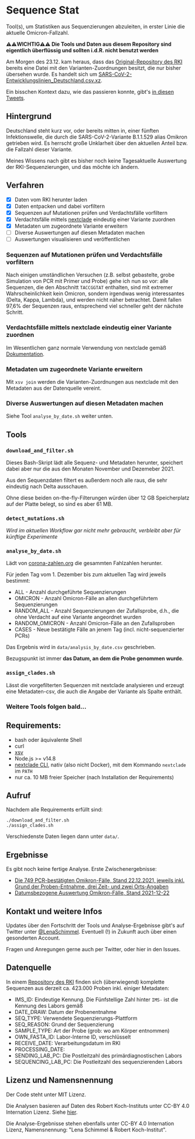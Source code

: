 # Sequence Stat
Tool(s), um Statistiken aus Sequenzierungen abzuleiten, in erster Linie die aktuelle Omicron-Fallzahl.

**⚠️⚠️WICHTIG⚠️⚠️ Die Tools und Daten aus diesem Repository sind eigentlich überflüssig und sollten i.d.R. nicht benutzt werden**

Am Morgen des 23.12. kam heraus, dass das [Original-Repository des RKI](https://github.com/robert-koch-institut/SARS-CoV-2-Sequenzdaten_aus_Deutschland) bereits eine Datei mit den Varianten-Zuordnungen besitzt, die nur bisher übersehen wurde. Es handelt sich um [SARS-CoV-2-Entwicklungslinien_Deutschland.csv.xz](https://github.com/robert-koch-institut/SARS-CoV-2-Sequenzdaten_aus_Deutschland/blob/master/SARS-CoV-2-Entwicklungslinien_Deutschland.csv.xz).

Ein bisschen Kontext dazu, wie das passieren konnte, gibt's [in diesen Tweets](https://twitter.com/LenaSchimmel/status/1473924350852177921).

## Hintergrund
Deutschland steht kurz vor, oder bereits mitten in, einer fünften Infektionswelle, die durch die SARS-CoV-2-Variante B.1.1.529 alias Omikron getrieben wird. Es herrscht große Unklarheit über den aktuellen Anteil bzw. die Fallzahl dieser Variante.

Meines Wissens nach gibt es bisher noch keine Tagesaktuelle Auswertung der RKI-Sequenzierungen, und das möchte ich ändern.

## Verfahren
 * [x] Daten vom RKI herunter laden
 * [x] Daten entpacken und dabei vorfiltern
 * [x] Sequenzen auf Mutationen prüfen und Verdachtsfälle vorfiltern
 * [x] Verdachtsfälle mittels [nextclade](https://docs.nextstrain.org/projects/nextclade/en/stable/index.html) eindeutig einer Variante zuordnen
 * [x] Metadaten um zugeordnete Variante erweitern 
 * [ ] Diverse Auswertungen auf diesen Metadaten machen
 * [ ] Auswertungen visualisieren und veröffentlichen

### Sequenzen auf Mutationen prüfen und Verdachtsfälle vorfiltern
Nach einigen umständlichen Versuchen (z.B. selbst gebastelte, grobe Simulation von PCR mit Primer und Probe) gehe ich nun so vor: alle Sequenzen, die den Abschnitt `TACCGGTAT` enthalten, sind mit extremer Wahrscheinlichkeit kein Omicron, sondern irgendwas wenig interessantes (Delta, Kappa, Lambda), und werden nicht näher betrachtet. Damit fallen 97,6% der Sequenzen raus, entsprechend viel schneller geht der nächste Schritt.
### Verdachtsfälle mittels nextclade eindeutig einer Variante zuordnen
Im Wesentlichen ganz normale Verwendung von nextclade gemäß [Dokumentation](https://docs.nextstrain.org/projects/nextclade/en/stable/user/nextclade-cli.html).

### Metadaten um zugeordnete Variante erweitern
Mit `xsv join` werden die Varianten-Zuordnungen aus nextclade mit den Metadaten aus der Datenquelle vereint.

### Diverse Auswertungen auf diesen Metadaten machen
Siehe Tool `analyse_by_date.sh` weiter unten.
## Tools
### `download_and_filter.sh`
Dieses Bash-Skript lädt alle Sequenz- und Metadaten herunter, speichert dabei aber nur die aus den Monaten November und Dezemeber 2021.

Aus den Sequenzdaten filtert es außerdem noch alle raus, die sehr eindeutig nach Delta ausschauen.

Ohne diese beiden on-the-fly-Filterungen würden über 12 GB Speicherplatz auf der Platte belegt, so sind es aber 61 MB.
### `detect_mutations.sh`
*Wird im aktuellen Workflow gar nicht mehr gebraucht, verbleibt aber für künftige Experimente*

### `analyse_by_date.sh`
Lädt von [corona-zahlen.org](https://api.corona-zahlen.org/) die gesammten Fahlzahlen herunter.

Für jeden Tag vom 1. Dezember bis zum aktuellen Tag wird jeweils bestimmt:
 * ALL - Anzahl durchgeführte Sequenzierungen
 * OMICRON - Anzahl Omicron-Fälle an allen durchgeführtem Sequenzierungen
 * RANDOM_ALL - Anzahl Sequenzierungen der Zufallsprobe, d.h., die ohne Verdacht auf eine Variante angeordnet wurden
 * RANDOM_OMICRON - Anzahl Omicron-Fälle an den Zufallsproben
 * CASES - Neue bestätigte Fälle an jenem Tag (incl. nicht-sequenzierter PCRs)

Das Ergebnis wird in `data/analysis_by_date.csv` geschrieben.

Bezugspunkt ist immer **das Datum, an dem die Probe genommen wurde**.
### `assign_clades.sh`
Lässt die vorgefilterten Sequenzen mit nextclade analysieren und erzeugt eine Metadaten-csv, die auch die Angabe der Variante als Spalte enthält.
### Weitere Tools folgen bald...
## Requirements:
 * bash oder äquivalente Shell
 * curl
 * [xsv](https://github.com/BurntSushi/xsv)
 * Node.js >= v14.8
 * [nextclade CLI](https://docs.nextstrain.org/projects/nextclade/en/stable/user/nextclade-cli.html), nativ (also nicht Docker), mit dem Kommando `nextclade` im `PATH`
 * nur ca. 10 MB freier Speicher (nach Installation der Requirements)

## Aufruf
Nachdem alle Requirements erfüllt sind:
```
./download_and_filter.sh
./assign_clades.sh
```

Verschiedenste Daten liegen dann unter `data/`.

## Ergebnisse
Es gibt noch keine fertige Analyse. Erste Zwischenergebnisse:
 * [Die 749 PCR-bestätigten Omikron-Fälle, Stand 22.12.2021, jeweils inkl. Grund der Proben-Entnahme, drei Zeit- und zwei Orts-Angaben](https://gist.github.com/lenaschimmel/35d553e2e615a98b56542bff7b66e56f)
 * [Datumsbezogene Auswertung Omikron-Fälle, Stand 2021-12-22](https://gist.github.com/lenaschimmel/23e0930aab3d09ab749765e3afa774d3)
  
## Kontakt und weitere Infos
Updates über den Fortschritt der Tools und Analyse-Ergebnisse gibt's auf Twitter unter [@LenaSchimmel](https://twitter.com/LenaSchimmel). Eventuell (!) in Zukunft auch über einen gesonderten Account.

Fragen und Anregungen gerne auch per Twitter, oder hier in den Issues.

## Datenquelle
In einem [Repository  des RKI](https://github.com/robert-koch-institut/SARS-CoV-2-Sequenzdaten_aus_Deutschland) finden sich (überwiegend) komplette Sequenzen aus derzeit ca. 423.000 Proben inkl. einiger Metadaten:
 * IMS_ID: Eindeutige Kennung. Die Fünfstellige Zahl hinter `IMS-` ist die Kennung des Labors gemäß
 * DATE_DRAW: Datum der Probenentnahme
 * SEQ_TYPE: Verwendete Sequenzierungs-Plattform
 * SEQ_REASON: Grund der Sequenzierung
 * SAMPLE_TYPE: Art der Probe (grob: wo am Körper entnommen)
 * OWN_FASTA_ID: Labor-Interne ID, verschlüsselt
 * RECEIVE_DATE: Verarbeitungsdatum im RKI
 * PROCESSING_DATE: 
 * SENDING_LAB_PC: Die Postleitzahl des primärdiagnostischen Labors
 * SEQUENCING_LAB_PC: Die Postleitzahl des sequenzierenden Labors

## Lizenz und Namensnennung
Der Code steht unter MIT Lizenz.

Die Analysen basieren auf Daten des Robert Koch-Instituts unter CC-BY 4.0 Internation Lizenz. Siehe [hier](https://github.com/robert-koch-institut/SARS-CoV-2-Sequenzdaten_aus_Deutschland#lizenz).

Die Analyse-Ergebnisse stehen ebenfalls unter CC-BY 4.0 Internation Lizenz, Namensnennung: "Lena Schimmel & Robert Koch-Institut".
